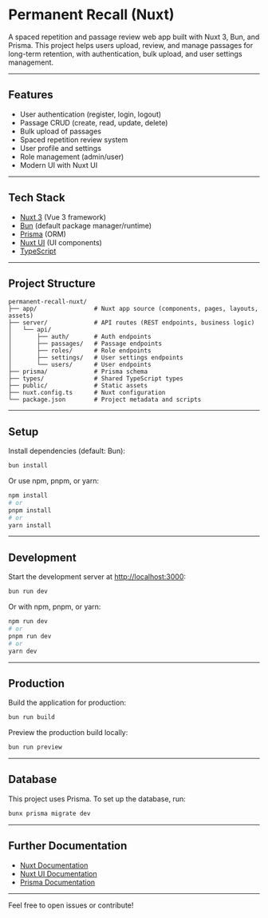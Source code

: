 # Permanent Recall (Nuxt)

A spaced repetition and passage review web app built with Nuxt 3, Bun, and Prisma. This project helps users upload, review, and manage passages for long-term retention, with authentication, bulk upload, and user settings management.

---

## Features

- User authentication (register, login, logout)
- Passage CRUD (create, read, update, delete)
- Bulk upload of passages
- Spaced repetition review system
- User profile and settings
- Role management (admin/user)
- Modern UI with Nuxt UI

---

## Tech Stack

- [Nuxt 3](https://nuxt.com/) (Vue 3 framework)
- [Bun](https://bun.sh/) (default package manager/runtime)
- [Prisma](https://www.prisma.io/) (ORM)
- [Nuxt UI](https://ui.nuxt.com/) (UI components)
- [TypeScript](https://www.typescriptlang.org/)

---

## Project Structure

```
permanent-recall-nuxt/
├── app/                # Nuxt app source (components, pages, layouts, assets)
├── server/             # API routes (REST endpoints, business logic)
│   └── api/
│       ├── auth/       # Auth endpoints
│       ├── passages/   # Passage endpoints
│       ├── roles/      # Role endpoints
│       ├── settings/   # User settings endpoints
│       └── users/      # User endpoints
├── prisma/             # Prisma schema
├── types/              # Shared TypeScript types
├── public/             # Static assets
├── nuxt.config.ts      # Nuxt configuration
└── package.json        # Project metadata and scripts
```

---

## Setup

Install dependencies (default: Bun):

```bash
bun install
```

Or use npm, pnpm, or yarn:

```bash
npm install
# or
pnpm install
# or
yarn install
```

---

## Development

Start the development server at [http://localhost:3000](http://localhost:3000):

```bash
bun run dev
```

Or with npm, pnpm, or yarn:

```bash
npm run dev
# or
pnpm run dev
# or
yarn dev
```

---

## Production

Build the application for production:

```bash
bun run build
```

Preview the production build locally:

```bash
bun run preview
```

---

## Database

This project uses Prisma. To set up the database, run:

```bash
bunx prisma migrate dev
```

---

## Further Documentation

- [Nuxt Documentation](https://nuxt.com/docs/getting-started/introduction)
- [Nuxt UI Documentation](https://ui.nuxt.com)
- [Prisma Documentation](https://www.prisma.io/docs)

---

Feel free to open issues or contribute!
